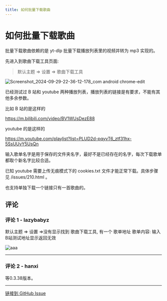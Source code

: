 ```yaml
---
title: 如何批量下载歌曲
---
```


# 如何批量下载歌曲

批量下载歌曲依赖的是 yt-dlp 批量下载播放列表里的视频并转为 mp3 实现的。

先进入到歌曲下载工具页面:

> 默认主题 => 设置 => 歌曲下载工具

![Screenshot_2024-09-29-22-36-12-178_com android chrome-edit](https://cloudflare-github-proxy.hanxi-info.workers.dev/proxy/user-attachments/assets/ddd2af00-cd9e-4938-9450-56503453807c)


已经测试过 B 站和 youtube 两种播放列表，播放列表的链接是有要求，不能有其他多余参数。

比如 B 站的是这样的

https://m.bilibili.com/video/BV1WUsDezE88

youtube 的是这样的

https://m.youtube.com/playlist?list=PLUD2d-pqyvT6_ztf31hx-5SsUUvY5UsQn

输入歌单名字是用于保存的文件夹名字，最好不是已经存在的名字，每次下载歌单都取个新名字比较合适。

已知 youtube 需要上传无痕模式下的 cookies.txt 文件才能正常下载。具体步骤见 /issues/210.html 。


也支持单独下载一个链接只有一首歌曲的。

## 评论


### 评论 1 - lazybabyz

 默认主题 => 设置 =>没有显示找到 歌曲下载工具,
有一个 歌单地址 歌单内容: 输入B站测试地址显示返回无效

![aaa](https://cloudflare-github-proxy.hanxi-info.workers.dev/proxy/user-attachments/assets/31e224cb-fcbd-4841-b545-bfbd2496061b)


---

### 评论 2 - hanxi

等0.3.38版本。

---
[链接到 GitHub Issue](https://github.com/hanxi/xiaomusic/issues/212)
